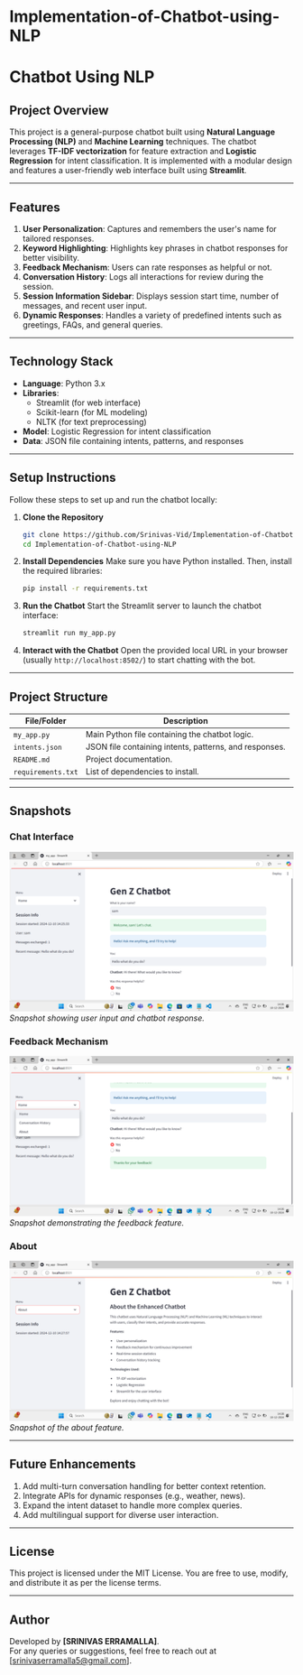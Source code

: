 # Implementation-of-Chatbot-using-NLP

# **Chatbot Using NLP**

## **Project Overview**
This project is a general-purpose chatbot built using **Natural Language Processing (NLP)** and **Machine Learning** techniques. The chatbot leverages **TF-IDF vectorization** for feature extraction and **Logistic Regression** for intent classification. It is implemented with a modular design and features a user-friendly web interface built using **Streamlit**.

---

## **Features**
1. **User Personalization**: Captures and remembers the user's name for tailored responses.
2. **Keyword Highlighting**: Highlights key phrases in chatbot responses for better visibility.
3. **Feedback Mechanism**: Users can rate responses as helpful or not.
4. **Conversation History**: Logs all interactions for review during the session.
5. **Session Information Sidebar**: Displays session start time, number of messages, and recent user input.
6. **Dynamic Responses**: Handles a variety of predefined intents such as greetings, FAQs, and general queries.

---

## **Technology Stack**
- **Language**: Python 3.x
- **Libraries**: 
  - Streamlit (for web interface)
  - Scikit-learn (for ML modeling)
  - NLTK (for text preprocessing)
- **Model**: Logistic Regression for intent classification
- **Data**: JSON file containing intents, patterns, and responses

---

## **Setup Instructions**
Follow these steps to set up and run the chatbot locally:

1. **Clone the Repository**
   ```bash
   git clone https://github.com/Srinivas-Vid/Implementation-of-Chatbot-using-NLP.git
   cd Implementation-of-Chatbot-using-NLP

   ```

2. **Install Dependencies**
   Make sure you have Python installed. Then, install the required libraries:
   ```bash
   pip install -r requirements.txt
   ```

3. **Run the Chatbot**
   Start the Streamlit server to launch the chatbot interface:
   ```bash
   streamlit run my_app.py
   ```

4. **Interact with the Chatbot**
   Open the provided local URL in your browser (usually `http://localhost:8502/`) to start chatting with the bot.

---

## **Project Structure**
| File/Folder      | Description                                       |
|------------------|---------------------------------------------------|
| `my_app.py`         | Main Python file containing the chatbot logic.    |
| `intents.json`   | JSON file containing intents, patterns, and responses. |
| `README.md`      | Project documentation.                           |
| `requirements.txt` | List of dependencies to install.                |

---

## **Snapshots**
### **Chat Interface**
![Chat Interface](https://github.com/Srinivas-Vid/Implementation-of-Chatbot-using-NLP/blob/main/User%20Interface.png)  
*Snapshot showing user input and chatbot response.*

### **Feedback Mechanism**
![Feedback](https://github.com/Srinivas-Vid/Implementation-of-Chatbot-using-NLP/blob/main/Feedback%20Mechanism.png)  
*Snapshot demonstrating the feedback feature.*

### **About**
![About](https://github.com/Srinivas-Vid/Implementation-of-Chatbot-using-NLP/blob/main/About.png)  
*Snapshot of the about feature.*

---

## **Future Enhancements**
1. Add multi-turn conversation handling for better context retention.
2. Integrate APIs for dynamic responses (e.g., weather, news).
3. Expand the intent dataset to handle more complex queries.
4. Add multilingual support for diverse user interaction.

---

## **License**
This project is licensed under the MIT License. You are free to use, modify, and distribute it as per the license terms.

---

## **Author**
Developed by **[SRINIVAS ERRAMALLA]**.  
For any queries or suggestions, feel free to reach out at [srinivaserramalla5@gmail.com].
